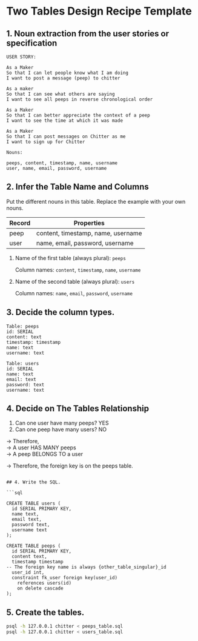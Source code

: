 # Two Tables Design Recipe Template

## 1. Noun extraction from the user stories or specification

```
USER STORY:

As a Maker
So that I can let people know what I am doing  
I want to post a message (peep) to chitter

As a maker
So that I can see what others are saying  
I want to see all peeps in reverse chronological order

As a Maker
So that I can better appreciate the context of a peep
I want to see the time at which it was made

As a Maker
So that I can post messages on Chitter as me
I want to sign up for Chitter
```

```
Nouns:

peeps, content, timestamp, name, username
user, name, email, password, username
```
## 2. Infer the Table Name and Columns

Put the different nouns in this table. Replace the example with your own nouns.

| Record               | Properties                         |
| ---------------------| -----------------------------------|
| peep                 | content, timestamp, name, username |
| user                 | name, email, password, username    |

1. Name of the first table (always plural): `peeps` 

    Column names: `content`, `timestamp`, `name`, `username`

2. Name of the second table (always plural): `users` 

    Column names: `name`, `email`, `password`, `username`

## 3. Decide the column types.

```
Table: peeps
id: SERIAL
content: text
timestamp: timestamp
name: text
username: text

Table: users
id: SERIAL
name: text
email: text
password: text
username: text
```

## 4. Decide on The Tables Relationship

1. Can one user have many peeps? YES
2. Can one peep have many users? NO

-> Therefore,  
-> A user HAS MANY peeps  
-> A peep BELONGS TO a user  

-> Therefore, the foreign key is on the peeps table.
```

## 4. Write the SQL.

```sql

CREATE TABLE users (
  id SERIAL PRIMARY KEY,
  name text,
  email text,
  password text,
  username text
);

CREATE TABLE peeps (
  id SERIAL PRIMARY KEY,
  content text,
  timestamp timestamp
-- The foreign key name is always {other_table_singular}_id
  user_id int,
  constraint fk_user foreign key(user_id)
    references users(id)
    on delete cascade
);

```

## 5. Create the tables.

```bash
psql -h 127.0.0.1 chitter < peeps_table.sql
psql -h 127.0.0.1 chitter < users_table.sql
```